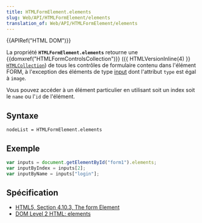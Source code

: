 ```yaml
---
title: HTMLFormElement.elements
slug: Web/API/HTMLFormElement/elements
translation_of: Web/API/HTMLFormElement/elements
---
```

{{APIRef("HTML DOM")}}

La propriété **`HTMLFormElement.elements`** retourne une {{domxref("HTMLFormControlsCollection")}} ({{ HTMLVersionInline(4) }} [`HTMLCollection`](http://www.w3.org/TR/DOM-Level-2-HTML/html.html#ID-75708506)) de tous les contrôles de formulaire contenu dans l'élément FORM, à l'exception des éléments de type [input](/fr-FR/docs/HTML/Element/Input) dont l'attribut `type` est égal à `image`.

Vous pouvez accéder à un élément particulier en utilisant soit un index soit le `name` ou l'`id` de l'élément.

## Syntaxe

    nodeList = HTMLFormElement.elements

## Exemple

```js
var inputs = document.getElementById("form1").elements;
var inputByIndex = inputs[2];
var inputByName = inputs["login"];
```

## Spécification

- [HTML5, Section 4.10.3, The form Element](http://www.w3.org/TR/html5/forms.html#dom-form-elements)
- [DOM Level 2 HTML: elements](http://www.w3.org/TR/DOM-Level-2-HTML/html.html#ID-76728479)
